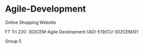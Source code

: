 # Agile-Development
Online Shopping Website

FT Tri 220: 302CEM-Agile Development (AD)-E19/CU-302CEM/01

Group 5
